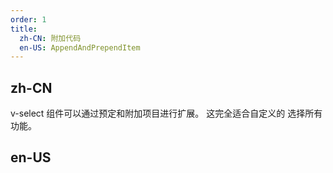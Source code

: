```yaml
---
order: 1
title:
  zh-CN: 附加代码
  en-US: AppendAndPrependItem
---
```


## zh-CN

v-select 组件可以通过预定和附加项目进行扩展。 这完全适合自定义的 选择所有 功能。

## en-US
